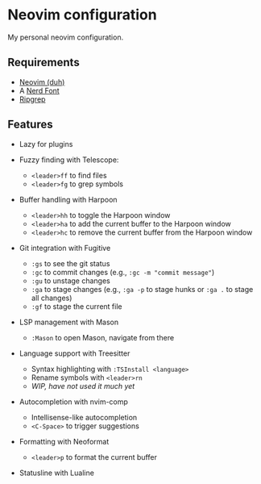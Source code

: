 # Neovim configuration

My personal neovim configuration.

## Requirements

- [Neovim (duh)](https://neovim.io/)
- A [Nerd Font](https://www.nerdfonts.com/)
- [Ripgrep](https://github.com/BurntSushi/ripgrep)

## Features

- Lazy for plugins

- Fuzzy finding with Telescope:
    - `<leader>ff` to find files
    - `<leader>fg` to grep symbols 

- Buffer handling with Harpoon
    - `<leader>hh` to toggle the Harpoon window
    - `<leader>ha` to add the current buffer to the Harpoon window
    - `<leader>hc` to remove the current buffer from the Harpoon window

- Git integration with Fugitive
    - `:gs` to see the git status
    - `:gc` to commit changes (e.g., `:gc -m "commit message"`)
    - `:gu` to unstage changes
    - `:ga` to stage changes (e.g., `:ga -p` to stage hunks or `:ga .` to stage all changes)
    - `:gf` to stage the current file

- LSP management with Mason
    - `:Mason` to open Mason, navigate from there

- Language support with Treesitter
    - Syntax highlighting with `:TSInstall <language>`
    - Rename symbols with `<leader>rn`
    - *WIP, have not used it much yet*

- Autocompletion with nvim-comp
    - Intellisense-like autocompletion
    - `<C-Space>` to trigger suggestions

- Formatting with Neoformat
    - `<leader>p` to format the current buffer

- Statusline with Lualine
